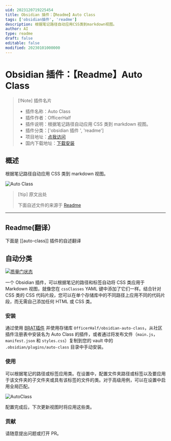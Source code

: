 ```yaml
---
uid: 2023120719225454
title: Obsidian 插件：【Readme】Auto Class
tags: ['obsidian插件', 'readme']
description: 根据笔记路径自动应用CSS类到markdown视图。
author: AI
type: readme
draft: false
editable: false
modified: 20230101000000
---
```


# Obsidian 插件：【Readme】Auto Class

> [!Note] 插件名片
> - 插件名称：Auto Class
> - 插件作者：OfficerHalf
> - 插件说明：根据笔记路径自动应用 CSS 类到 markdown 视图。
> - 插件分类：['obsidian 插件 ', 'readme']
> - 项目地址：[点我访问](https://github.com/OfficerHalf/obsidian-auto-class)
> - 国内下载地址：[下载安装](https://pkmer.cn/products/plugin/pluginMarket/?auto-class)

## 概述

根据笔记路径自动应用 CSS 类到 markdown 视图。

![Auto Class](https://cdn.pkmer.cn/covers/auto-class.png!pkmer)

> [!tip] 原文出处
>
>下面自述文件的来源于 [Readme](https://ghproxy.net/https://raw.githubusercontent.com/OfficerHalf/obsidian-auto-class/main/README.md)
>

---

## Readme(翻译）

下面是 [[auto-class]] 插件的自述翻译

## 自动分类

[![质量门状态](https://sonarcloud.io/api/project_badges/measure?project=OfficerHalf_obsidian-auto-class&metric=alert_status)](https://sonarcloud.io/summary/new_code?id=OfficerHalf_obsidian-auto-class)

一个 Obsidian 插件，可以根据笔记的路径和标签自动将 CSS 类应用于 Markdown 视图，就像您在 `cssClasses` YAML 键中添加了它们一样。结合针对 CSS 类的 CSS 代码片段，您可以在单个存储库中的不同路径上应用不同的代码片段，而无需自己添加任何 HTML 或 CSS 类。

### 安装

通过使用 [BRAT插件](https://github.com/TfTHacker/obsidian42-brat) 并使用存储库 `OfficerHalf/obsidian-auto-class`，从社区插件注册表中安装名为 Auto Class 的插件，或者通过将发布文件（`main.js`，`manifest.json` 和 `styles.css`）复制到您的 vault 中的 `.obsidian/plugins/auto-class` 目录中手动安装。

### 使用

可以根据笔记的路径或标签应用类。在设置中，配置文件夹路径或标签以及要应用于该文件夹的子文件夹或具有该标签的文件的类。对于高级用例，可以在设置中启用全局匹配。

![AutoClass](https://cdn.pkmer.cn/covers/auto-class_2_0.png!pkmer)

配置完成后，下次更新视图时将应用这些类。

### 贡献

请随意提出问题或打开 PR。
